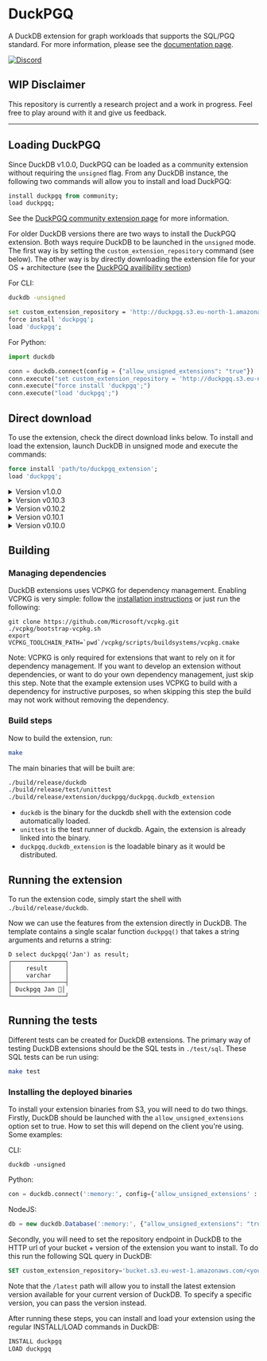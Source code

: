 # DuckPGQ
A DuckDB extension for graph workloads that supports the SQL/PGQ standard. For more information, please see the [documentation page](https://duckpgq.notion.site/duckpgq/b8ac652667964f958bfada1c3e53f1bb?v=3b47a8d44bdf4e0c8b503bf23f1b76f2).

[![Discord](https://discordapp.com/api/guilds/1225369321077866496/widget.png?style=banner3)](https://discord.gg/8X95XHhQB7)
## WIP Disclaimer
This repository is currently a research project and a work in progress. Feel free to play around with it and give us feedback.

---

## Loading DuckPGQ 
Since DuckDB v1.0.0, DuckPGQ can be loaded as a community extension without requiring the `unsigned` flag. From any DuckDB instance, the following two commands will allow you to install and load DuckPGQ:
```sql
install duckpgq from community;
load duckpgq;
```
See the [DuckPGQ community extension page](https://community-extensions.duckdb.org/extensions/duckpgq.html) for more information.

For older DuckDB versions there are two ways to install the DuckPGQ extension. 
Both ways require DuckDB to be launched in the `unsigned` mode.
The first way is by setting the `custom_extension_repository` command (see below). The other way is by directly downloading the extension file for your OS + architecture (see the [DuckPGQ availibility section](#duckpgq-extension-availability))

For CLI: 
```bash
duckdb -unsigned
```
```bash
set custom_extension_repository = 'http://duckpgq.s3.eu-north-1.amazonaws.com';
force install 'duckpgq';
load 'duckpgq';
```

For Python: 
```python
import duckdb

conn = duckdb.connect(config = {"allow_unsigned_extensions": "true"})
conn.execute("set custom_extension_repository = 'http://duckpgq.s3.eu-north-1.amazonaws.com';")
conn.execute("force install 'duckpgq';")
conn.execute("load 'duckpgq';")
```

## Direct download
To use the extension, check the direct download links below. To install and load the extension, launch DuckDB in unsigned mode and execute the commands:
```sql
force install 'path/to/duckpgq_extension';
load 'duckpgq'; 
```

<details>
<summary>Version v1.0.0</summary>

### Linux

| Architecture | Download Link |
|--------------|---------------|
| amd64        | [linux_amd64](<https://duckpgq.s3.eu-north-1.amazonaws.com/v1.0.0/linux_amd64/duckpgq.duckdb_extension.gz>) |
| amd64_gcc4        | [linux_amd64_gcc4](<https://duckpgq.s3.eu-north-1.amazonaws.com/v1.0.0/linux_amd64_gcc4/duckpgq.duckdb_extension.gz>) |
| arm64        | [linux_arm64](<https://duckpgq.s3.eu-north-1.amazonaws.com/v1.0.0/linux_arm64/duckpgq.duckdb_extension.gz>) |

### Osx

| Architecture | Download Link |
|--------------|---------------|
| amd64        | [osx_amd64](<https://duckpgq.s3.eu-north-1.amazonaws.com/v1.0.0/osx_amd64/duckpgq.duckdb_extension.gz>) |
| arm64        | [osx_arm64](<https://duckpgq.s3.eu-north-1.amazonaws.com/v1.0.0/osx_arm64/duckpgq.duckdb_extension.gz>) |

### Wasm

| Architecture | Download Link |
|--------------|---------------|
| eh        | [wasm_eh](<https://duckpgq.s3.eu-north-1.amazonaws.com/v1.0.0/wasm_eh/duckpgq.duckdb_extension.wasm>) |
| mvp        | [wasm_mvp](<https://duckpgq.s3.eu-north-1.amazonaws.com/v1.0.0/wasm_mvp/duckpgq.duckdb_extension.wasm>) |
| threads        | [wasm_threads](<https://duckpgq.s3.eu-north-1.amazonaws.com/v1.0.0/wasm_threads/duckpgq.duckdb_extension.wasm>) |

### Windows

| Architecture | Download Link |
|--------------|---------------|
| amd64        | [windows_amd64](<https://duckpgq.s3.eu-north-1.amazonaws.com/v1.0.0/windows_amd64/duckpgq.duckdb_extension.gz>) |
| amd64_rtools        | [windows_amd64_rtools](<https://duckpgq.s3.eu-north-1.amazonaws.com/v1.0.0/windows_amd64_rtools/duckpgq.duckdb_extension.gz>) |

</details>

<details>
<summary>Version v0.10.3</summary>

### Linux

| Architecture | Download Link |
|--------------|---------------|
| amd64        | [linux_amd64](<https://duckpgq.s3.eu-north-1.amazonaws.com/v0.10.3/linux_amd64/duckpgq.duckdb_extension.gz>) |
| amd64_gcc4        | [linux_amd64_gcc4](<https://duckpgq.s3.eu-north-1.amazonaws.com/v0.10.3/linux_amd64_gcc4/duckpgq.duckdb_extension.gz>) |
| arm64        | [linux_arm64](<https://duckpgq.s3.eu-north-1.amazonaws.com/v0.10.3/linux_arm64/duckpgq.duckdb_extension.gz>) |

### Osx

| Architecture | Download Link |
|--------------|---------------|
| amd64        | [osx_amd64](<https://duckpgq.s3.eu-north-1.amazonaws.com/v0.10.3/osx_amd64/duckpgq.duckdb_extension.gz>) |
| arm64        | [osx_arm64](<https://duckpgq.s3.eu-north-1.amazonaws.com/v0.10.3/osx_arm64/duckpgq.duckdb_extension.gz>) |

### Wasm

| Architecture | Download Link |
|--------------|---------------|
| eh        | [wasm_eh](<https://duckpgq.s3.eu-north-1.amazonaws.com/v0.10.3/wasm_eh/duckpgq.duckdb_extension.wasm>) |
| mvp        | [wasm_mvp](<https://duckpgq.s3.eu-north-1.amazonaws.com/v0.10.3/wasm_mvp/duckpgq.duckdb_extension.wasm>) |
| threads        | [wasm_threads](<https://duckpgq.s3.eu-north-1.amazonaws.com/v0.10.3/wasm_threads/duckpgq.duckdb_extension.wasm>) |

</details>

<details>
<summary>Version v0.10.2</summary>

### Linux

| Architecture | Download Link |
|--------------|---------------|
| amd64        | [linux_amd64](<https://duckpgq.s3.eu-north-1.amazonaws.com/v0.10.2/linux_amd64/duckpgq.duckdb_extension.gz>) |
| amd64_gcc4        | [linux_amd64_gcc4](<https://duckpgq.s3.eu-north-1.amazonaws.com/v0.10.2/linux_amd64_gcc4/duckpgq.duckdb_extension.gz>) |
| arm64        | [linux_arm64](<https://duckpgq.s3.eu-north-1.amazonaws.com/v0.10.2/linux_arm64/duckpgq.duckdb_extension.gz>) |

### Osx

| Architecture | Download Link |
|--------------|---------------|
| amd64        | [osx_amd64](<https://duckpgq.s3.eu-north-1.amazonaws.com/v0.10.2/osx_amd64/duckpgq.duckdb_extension.gz>) |
| arm64        | [osx_arm64](<https://duckpgq.s3.eu-north-1.amazonaws.com/v0.10.2/osx_arm64/duckpgq.duckdb_extension.gz>) |

### Wasm

| Architecture | Download Link |
|--------------|---------------|
| eh        | [wasm_eh](<https://duckpgq.s3.eu-north-1.amazonaws.com/v0.10.2/wasm_eh/duckpgq.duckdb_extension.wasm>) |
| mvp        | [wasm_mvp](<https://duckpgq.s3.eu-north-1.amazonaws.com/v0.10.2/wasm_mvp/duckpgq.duckdb_extension.wasm>) |
| threads        | [wasm_threads](<https://duckpgq.s3.eu-north-1.amazonaws.com/v0.10.2/wasm_threads/duckpgq.duckdb_extension.wasm>) |

</details>

<details>
<summary>Version v0.10.1</summary>

### Linux

| Architecture | Download Link |
|--------------|---------------|
| amd64        | [linux_amd64](<https://duckpgq.s3.eu-north-1.amazonaws.com/v0.10.1/linux_amd64/duckpgq.duckdb_extension.gz>) |
| amd64_gcc4        | [linux_amd64_gcc4](<https://duckpgq.s3.eu-north-1.amazonaws.com/v0.10.1/linux_amd64_gcc4/duckpgq.duckdb_extension.gz>) |
| arm64        | [linux_arm64](<https://duckpgq.s3.eu-north-1.amazonaws.com/v0.10.1/linux_arm64/duckpgq.duckdb_extension.gz>) |

### Osx

| Architecture | Download Link |
|--------------|---------------|
| amd64        | [osx_amd64](<https://duckpgq.s3.eu-north-1.amazonaws.com/v0.10.1/osx_amd64/duckpgq.duckdb_extension.gz>) |
| arm64        | [osx_arm64](<https://duckpgq.s3.eu-north-1.amazonaws.com/v0.10.1/osx_arm64/duckpgq.duckdb_extension.gz>) |

### Wasm

| Architecture | Download Link |
|--------------|---------------|
| eh        | [wasm_eh](<https://duckpgq.s3.eu-north-1.amazonaws.com/v0.10.1/wasm_eh/duckpgq.duckdb_extension.wasm>) |
| mvp        | [wasm_mvp](<https://duckpgq.s3.eu-north-1.amazonaws.com/v0.10.1/wasm_mvp/duckpgq.duckdb_extension.wasm>) |
| threads        | [wasm_threads](<https://duckpgq.s3.eu-north-1.amazonaws.com/v0.10.1/wasm_threads/duckpgq.duckdb_extension.wasm>) |

</details>

<details>
<summary>Version v0.10.0</summary>

### Osx

| Architecture | Download Link |
|--------------|---------------|
| arm64        | [osx_arm64](<https://duckpgq.s3.eu-north-1.amazonaws.com/v0.10.0/osx_arm64/duckpgq.duckdb_extension>) |
| arm64        | [osx_arm64](<https://duckpgq.s3.eu-north-1.amazonaws.com/v0.10.0/osx_arm64/duckpgq.duckdb_extension.gz>) |

</details>


## Building
### Managing dependencies
DuckDB extensions uses VCPKG for dependency management. Enabling VCPKG is very simple: follow the [installation instructions](https://vcpkg.io/en/getting-started) or just run the following:
```shell
git clone https://github.com/Microsoft/vcpkg.git
./vcpkg/bootstrap-vcpkg.sh
export VCPKG_TOOLCHAIN_PATH=`pwd`/vcpkg/scripts/buildsystems/vcpkg.cmake
```
Note: VCPKG is only required for extensions that want to rely on it for dependency management. If you want to develop an extension without dependencies, or want to do your own dependency management, just skip this step. Note that the example extension uses VCPKG to build with a dependency for instructive purposes, so when skipping this step the build may not work without removing the dependency.

### Build steps
Now to build the extension, run:
```sh
make
```
The main binaries that will be built are:
```sh
./build/release/duckdb
./build/release/test/unittest
./build/release/extension/duckpgq/duckpgq.duckdb_extension
```
- `duckdb` is the binary for the duckdb shell with the extension code automatically loaded.
- `unittest` is the test runner of duckdb. Again, the extension is already linked into the binary.
- `duckpgq.duckdb_extension` is the loadable binary as it would be distributed.

## Running the extension
To run the extension code, simply start the shell with `./build/release/duckdb`.

Now we can use the features from the extension directly in DuckDB. The template contains a single scalar function `duckpgq()` that takes a string arguments and returns a string:
```
D select duckpgq('Jan') as result;
┌───────────────┐
│    result     │
│    varchar    │
├───────────────┤
│ Duckpgq Jan 🐥│
└───────────────┘
```

## Running the tests
Different tests can be created for DuckDB extensions. The primary way of testing DuckDB extensions should be the SQL tests in `./test/sql`. These SQL tests can be run using:
```sh
make test
```

### Installing the deployed binaries
To install your extension binaries from S3, you will need to do two things. Firstly, DuckDB should be launched with the
`allow_unsigned_extensions` option set to true. How to set this will depend on the client you're using. Some examples:

CLI:
```shell
duckdb -unsigned
```

Python:
```python
con = duckdb.connect(':memory:', config={'allow_unsigned_extensions' : 'true'})
```

NodeJS:
```js
db = new duckdb.Database(':memory:', {"allow_unsigned_extensions": "true"});
```

Secondly, you will need to set the repository endpoint in DuckDB to the HTTP url of your bucket + version of the extension
you want to install. To do this run the following SQL query in DuckDB:
```sql
SET custom_extension_repository='bucket.s3.eu-west-1.amazonaws.com/<your_extension_name>/latest';
```
Note that the `/latest` path will allow you to install the latest extension version available for your current version of
DuckDB. To specify a specific version, you can pass the version instead.

After running these steps, you can install and load your extension using the regular INSTALL/LOAD commands in DuckDB:
```sql
INSTALL duckpgq
LOAD duckpgq
```

